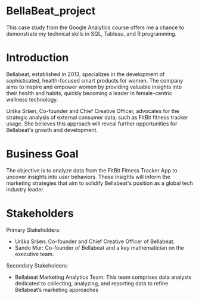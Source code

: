 # BellaBeat_project
This case study from the Google Analytics course offers me a chance to demonstrate my technical skills in SQL, Tableau, and R programming.
# Introduction
Bellabeat, established in 2013, specializes in the development of sophisticated, health-focused smart products for women. The company aims to inspire and empower women by providing valuable insights into their health and habits, quickly becoming a leader in female-centric wellness technology.

Urška Sršen, Co-founder and Chief Creative Officer, advocates for the strategic analysis of external consumer data, such as FitBit fitness tracker usage. She believes this approach will reveal further opportunities for Bellabeat's growth and development.
# Business Goal
The objective is to analyze data from the FitBit Fitness Tracker App to uncover insights into user behaviors. These insights will inform the marketing strategies that aim to solidify Bellabeat's position as a global tech industry leader.

# Stakeholders
Primary Stakeholders:
- Urška Sršen: Co-founder and Chief Creative Officer of Bellabeat.
- Sando Mur: Co-founder of Bellabeat and a key mathematician on the executive team.
  
Secondary Stakeholders:
- Bellabeat Marketing Analytics Team: This team comprises data analysts dedicated to collecting, analyzing, and reporting data to refine Bellabeat’s marketing approaches
